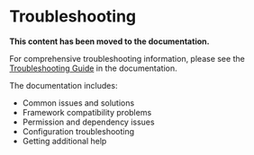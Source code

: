 # Troubleshooting

**This content has been moved to the documentation.**

For comprehensive troubleshooting information, please see the [Troubleshooting Guide](https://bitmono.readthedocs.io/en/latest/usage/troubleshooting.html) in the documentation.

The documentation includes:
- Common issues and solutions
- Framework compatibility problems
- Permission and dependency issues
- Configuration troubleshooting
- Getting additional help
